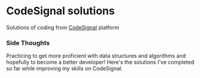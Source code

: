 # CodeSignal solutions

Solutions of coding from [CodeSignal](https://codesignal.com) platform



### Side Thoughts

Practicing to get more proficient with data structures and algorithms and hopefully to become a better developer! Here's the solutions I've completed so far while improving my skills on CodeSignal.

